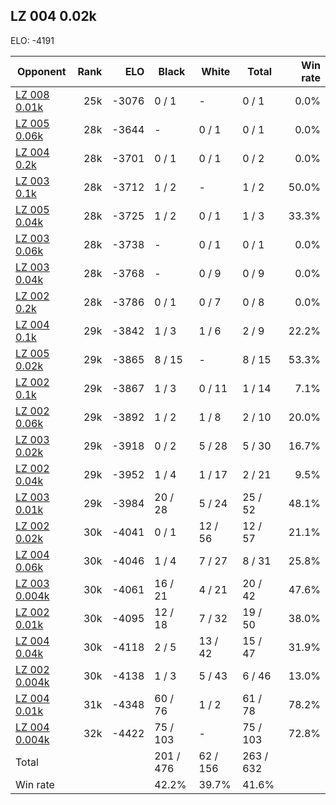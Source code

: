 ## LZ 004 0.02k ##

ELO: -4191

Opponent | Rank | ELO | Black | White | Total | Win rate
---------|-----:|----:|-------|-------|-------|-------:
[LZ 008 0.01k](LZ%20008%200.01k.md) | 25k | -3076 | 0 / 1 | - | 0 / 1 | 0.0%
[LZ 005 0.06k](LZ%20005%200.06k.md) | 28k | -3644 | - | 0 / 1 | 0 / 1 | 0.0%
[LZ 004 0.2k](LZ%20004%200.2k.md) | 28k | -3701 | 0 / 1 | 0 / 1 | 0 / 2 | 0.0%
[LZ 003 0.1k](LZ%20003%200.1k.md) | 28k | -3712 | 1 / 2 | - | 1 / 2 | 50.0%
[LZ 005 0.04k](LZ%20005%200.04k.md) | 28k | -3725 | 1 / 2 | 0 / 1 | 1 / 3 | 33.3%
[LZ 003 0.06k](LZ%20003%200.06k.md) | 28k | -3738 | - | 0 / 1 | 0 / 1 | 0.0%
[LZ 003 0.04k](LZ%20003%200.04k.md) | 28k | -3768 | - | 0 / 9 | 0 / 9 | 0.0%
[LZ 002 0.2k](LZ%20002%200.2k.md) | 28k | -3786 | 0 / 1 | 0 / 7 | 0 / 8 | 0.0%
[LZ 004 0.1k](LZ%20004%200.1k.md) | 29k | -3842 | 1 / 3 | 1 / 6 | 2 / 9 | 22.2%
[LZ 005 0.02k](LZ%20005%200.02k.md) | 29k | -3865 | 8 / 15 | - | 8 / 15 | 53.3%
[LZ 002 0.1k](LZ%20002%200.1k.md) | 29k | -3867 | 1 / 3 | 0 / 11 | 1 / 14 | 7.1%
[LZ 002 0.06k](LZ%20002%200.06k.md) | 29k | -3892 | 1 / 2 | 1 / 8 | 2 / 10 | 20.0%
[LZ 003 0.02k](LZ%20003%200.02k.md) | 29k | -3918 | 0 / 2 | 5 / 28 | 5 / 30 | 16.7%
[LZ 002 0.04k](LZ%20002%200.04k.md) | 29k | -3952 | 1 / 4 | 1 / 17 | 2 / 21 | 9.5%
[LZ 003 0.01k](LZ%20003%200.01k.md) | 29k | -3984 | 20 / 28 | 5 / 24 | 25 / 52 | 48.1%
[LZ 002 0.02k](LZ%20002%200.02k.md) | 30k | -4041 | 0 / 1 | 12 / 56 | 12 / 57 | 21.1%
[LZ 004 0.06k](LZ%20004%200.06k.md) | 30k | -4046 | 1 / 4 | 7 / 27 | 8 / 31 | 25.8%
[LZ 003 0.004k](LZ%20003%200.004k.md) | 30k | -4061 | 16 / 21 | 4 / 21 | 20 / 42 | 47.6%
[LZ 002 0.01k](LZ%20002%200.01k.md) | 30k | -4095 | 12 / 18 | 7 / 32 | 19 / 50 | 38.0%
[LZ 004 0.04k](LZ%20004%200.04k.md) | 30k | -4118 | 2 / 5 | 13 / 42 | 15 / 47 | 31.9%
[LZ 002 0.004k](LZ%20002%200.004k.md) | 30k | -4138 | 1 / 3 | 5 / 43 | 6 / 46 | 13.0%
[LZ 004 0.01k](LZ%20004%200.01k.md) | 31k | -4348 | 60 / 76 | 1 / 2 | 61 / 78 | 78.2%
[LZ 004 0.004k](LZ%20004%200.004k.md) | 32k | -4422 | 75 / 103 | - | 75 / 103 | 72.8%
Total | | | 201 / 476 | 62 / 156 | 263 / 632 | 
Win rate| | | 42.2% | 39.7% | 41.6% | 
